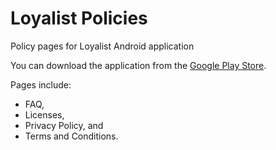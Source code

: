 # Loyalist Policies
Policy pages for Loyalist Android application

You can download the application from the [Google Play Store](https://play.google.com/store/apps/details?id=com.danielcswain.loyalist).

Pages include:
- FAQ,
- Licenses,
- Privacy Policy, and
- Terms and Conditions.
